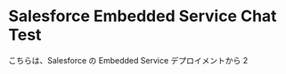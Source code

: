 <html lang="ja">

<body>
  <h1>Salesforce Embedded Service Chat Test</h1>
  <p>
    こちらは、Salesforce の Embedded Service デプロイメントから
   2
  </p>

<script type='text/javascript'>
	function initEmbeddedMessaging() {
		try {
			embeddedservice_bootstrap.settings.language = 'ja'; // For example, enter 'en' or 'en-US'

			embeddedservice_bootstrap.init(
				'00DIS000002CjVn',
				'test2',
				'https://daihachi20240927.my.site.com/ESWtest21737531745899',
				{
					scrt2URL: 'https://daihachi20240927.my.salesforce-scrt.com'
				}
			);
		} catch (err) {
			console.error('Error loading Embedded Messaging: ', err);
		}
	};
</script>
<script type='text/javascript' src='https://daihachi20240927.my.site.com/ESWtest21737531745899/assets/js/bootstrap.min.js' onload='initEmbeddedMessaging()'></script>

</body>
</html>
